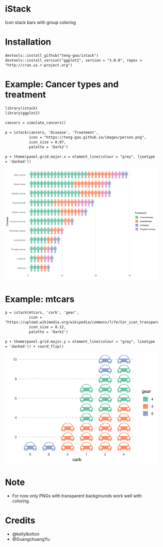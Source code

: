 # iStack
Icon stack bars with group coloring

# Installation
```
devtools::install_github("teng-gao/istack")
devtools::install_version("ggplot2", version = "3.0.0", repos = "http://cran.us.r-project.org")
```

# Example: Cancer types and treatment
```
library(istack)
library(ggplot2)

cancers = simulate_cancers()

p = istack(cancers, 'Disease', 'Treatment', 
           icon = "https://teng-gao.github.io/images/person.png",
           icon_size = 0.07,
           palette = 'Dark2')

p + theme(panel.grid.major.x = element_line(colour = "grey", linetype = 'dashed')) 
```
![Alt text](cancers.png?raw=true "")


# Example: mtcars
```
p = istack(mtcars, 'carb', 'gear', 
           icon = "https://upload.wikimedia.org/wikipedia/commons/7/7e/Car_icon_transparent.png",
           icon_size = 0.12,
           palette = 'Dark2')

p + theme(panel.grid.major.y = element_line(colour = "grey", linetype = 'dashed')) + coord_flip()
```
![Alt text](mtcars.png?raw=true "")

# Note
- For now only PNGs with transparent backgrounds work well with coloring.

# Credits
 - @kellylbolton
 - @GuangchuangYu


